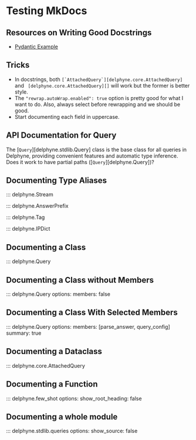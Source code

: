 # Testing MkDocs

<!-- Takeaway: do not forget `options:` -->

## Resources on Writing Good Docstrings

- [Pydantic Example](https://github.com/pydantic/pydantic/blob/b0175de473823f6f6927b9ecdc8998059727a086/pydantic/type_adapter.py#L68)

## Tricks

- In docstrings, both ``[`AttachedQuery`][delphyne.core.AttachedQuery]`` and ` [delphyne.core.AttachedQuery][]` will work but the former is better style.
- The `"rewrap.autoWrap.enabled": true` option is pretty good for what I want to do. Also, always select before rewrapping and we should be good.
- Start documenting each field in uppercase.

## API Documentation for Query

The [`Query`][delphyne.stdlib.Query] class is the base class for all queries in Delphyne, providing convenient features and automatic type inference. Does it work to have partial paths ([`Query`][delphyne.Query])?

## Documenting Type Aliases

::: delphyne.Stream

::: delphyne.AnswerPrefix

::: delphyne.Tag

::: delphyne.IPDict

## Documenting a Class

::: delphyne.Query
      
## Documenting a Class without Members

::: delphyne.Query
    options:
      members: false

## Documenting a Class With Selected Members

::: delphyne.Query
    options:
      members: [parse_answer, query_config]
      summary: true

## Documenting a Dataclass

::: delphyne.core.AttachedQuery

## Documenting a Function

::: delphyne.few_shot
    options:
      show_root_heading: false

## Documenting a whole module

::: delphyne.stdlib.queries
    options:
      show_source: false
